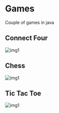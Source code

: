 # Games
Couple of games in java

## Connect Four
![img1](pictures/connectfour.png)

## Chess
![img1](pictures/chess.png)

## Tic Tac Toe
![img1](pictures/tictactoe.png)
